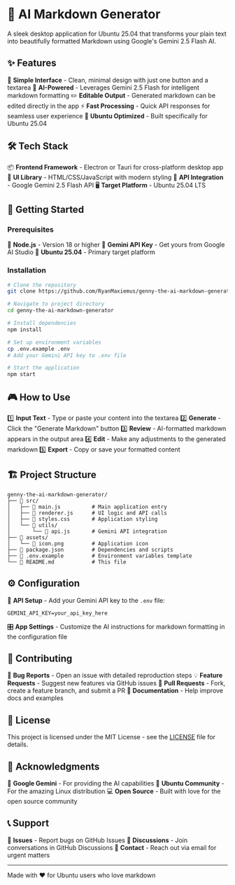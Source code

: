 # 🤖 AI Markdown Generator

A sleek desktop application for Ubuntu 25.04 that transforms your plain text into beautifully formatted Markdown using Google's Gemini 2.5 Flash AI.

## ✨ Features

🎯 **Simple Interface** - Clean, minimal design with just one button and a textarea
🚀 **AI-Powered** - Leverages Gemini 2.5 Flash for intelligent markdown formatting
✏️ **Editable Output** - Generated markdown can be edited directly in the app
⚡ **Fast Processing** - Quick API responses for seamless user experience
🐧 **Ubuntu Optimized** - Built specifically for Ubuntu 25.04

## 🛠️ Tech Stack

📦 **Frontend Framework** - Electron or Tauri for cross-platform desktop app
🎨 **UI Library** - HTML/CSS/JavaScript with modern styling
🔗 **API Integration** - Google Gemini 2.5 Flash API
🖥️ **Target Platform** - Ubuntu 25.04 LTS

## 🚀 Getting Started

### Prerequisites

🔧 **Node.js** - Version 18 or higher
🔑 **Gemini API Key** - Get yours from Google AI Studio
🐧 **Ubuntu 25.04** - Primary target platform

### Installation

```bash
# Clone the repository
git clone https://github.com/RyanMaxiemus/genny-the-ai-markdown-generator.git

# Navigate to project directory
cd genny-the-ai-markdown-generator

# Install dependencies
npm install

# Set up environment variables
cp .env.example .env
# Add your Gemini API key to .env file

# Start the application
npm start
```

## 🎮 How to Use

1️⃣ **Input Text** - Type or paste your content into the textarea
2️⃣ **Generate** - Click the "Generate Markdown" button
3️⃣ **Review** - AI-formatted markdown appears in the output area
4️⃣ **Edit** - Make any adjustments to the generated markdown
5️⃣ **Export** - Copy or save your formatted content

## 🏗️ Project Structure

```
genny-the-ai-markdown-generator/
├── 📁 src/
│   ├── 📄 main.js          # Main application entry
│   ├── 📄 renderer.js      # UI logic and API calls
│   ├── 📄 styles.css       # Application styling
│   └── 📁 utils/
│       └── 📄 api.js       # Gemini API integration
├── 📁 assets/
│   └── 📄 icon.png         # Application icon
├── 📄 package.json         # Dependencies and scripts
├── 📄 .env.example         # Environment variables template
└── 📄 README.md            # This file
```

## ⚙️ Configuration

🔐 **API Setup** - Add your Gemini API key to the `.env` file:

```env
GEMINI_API_KEY=your_api_key_here
```

🎛️ **App Settings** - Customize the AI instructions for markdown formatting in the configuration file

## 🤝 Contributing

🐛 **Bug Reports** - Open an issue with detailed reproduction steps
💡 **Feature Requests** - Suggest new features via GitHub issues
🔧 **Pull Requests** - Fork, create a feature branch, and submit a PR
📖 **Documentation** - Help improve docs and examples

## 📝 License

This project is licensed under the MIT License - see the [LICENSE](LICENSE) file for details.

## 🙏 Acknowledgments

🤖 **Google Gemini** - For providing the AI capabilities
🐧 **Ubuntu Community** - For the amazing Linux distribution
💻 **Open Source** - Built with love for the open source community

## 📞 Support

🐛 **Issues** - Report bugs on GitHub Issues
💬 **Discussions** - Join conversations in GitHub Discussions
📧 **Contact** - Reach out via email for urgent matters

---

Made with ❤️ for Ubuntu users who love markdown
